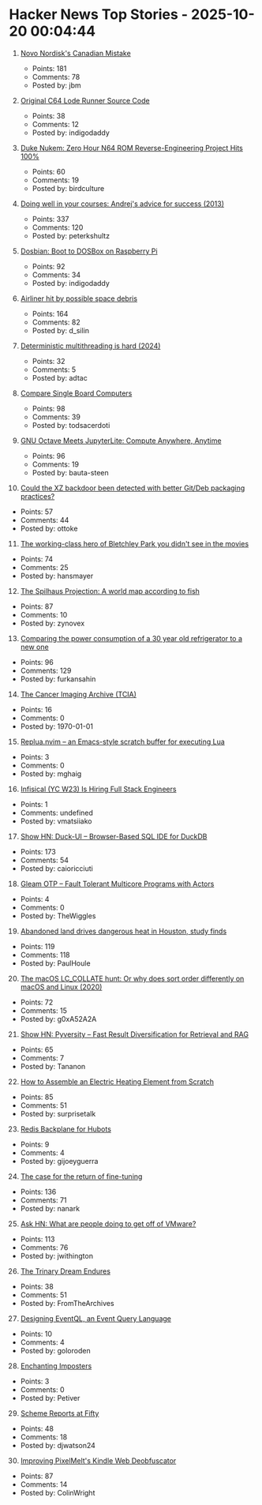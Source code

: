# Hacker News Top Stories - 2025-10-20 00:04:44

1. [Novo Nordisk's Canadian Mistake](https://www.science.org/content/blog-post/novo-nordisk-s-canadian-mistake)
   - Points: 181
   - Comments: 78
   - Posted by: jbm

2. [Original C64 Lode Runner Source Code](https://github.com/Piddewitt/Loderunner)
   - Points: 38
   - Comments: 12
   - Posted by: indigodaddy

3. [Duke Nukem: Zero Hour N64 ROM Reverse-Engineering Project Hits 100%](https://github.com/Gillou68310/DukeNukemZeroHour)
   - Points: 60
   - Comments: 19
   - Posted by: birdculture

4. [Doing well in your courses: Andrej's advice for success (2013)](https://cs.stanford.edu/people/karpathy/advice.html)
   - Points: 337
   - Comments: 120
   - Posted by: peterkshultz

5. [Dosbian: Boot to DOSBox on Raspberry Pi](https://cmaiolino.wordpress.com/dosbian/)
   - Points: 92
   - Comments: 34
   - Posted by: indigodaddy

6. [Airliner hit by possible space debris](https://avbrief.com/united-max-hit-by-falling-object-at-36000-feet/)
   - Points: 164
   - Comments: 82
   - Posted by: d_silin

7. [Deterministic multithreading is hard (2024)](https://www.factorio.com/blog/post/fff-415)
   - Points: 32
   - Comments: 5
   - Posted by: adtac

8. [Compare Single Board Computers](https://sbc.compare/)
   - Points: 98
   - Comments: 39
   - Posted by: todsacerdoti

9. [GNU Octave Meets JupyterLite: Compute Anywhere, Anytime](https://blog.jupyter.org/gnu-octave-meets-jupyterlite-compute-anywhere-anytime-8b033afbbcdc)
   - Points: 96
   - Comments: 19
   - Posted by: bauta-steen

10. [Could the XZ backdoor been detected with better Git/Deb packaging practices?](https://optimizedbyotto.com/post/xz-backdoor-debian-git-detection/)
   - Points: 57
   - Comments: 44
   - Posted by: ottoke

11. [The working-class hero of Bletchley Park you didn't see in the movies](https://www.theguardian.com/world/2025/oct/12/move-over-alan-turing-meet-the-working-class-hero-of-bletchley-park-you-didnt-see-in-the-movies)
   - Points: 74
   - Comments: 25
   - Posted by: hansmayer

12. [The Spilhaus Projection: A world map according to fish](https://southernwoodenboatsailing.com/news/the-spilhaus-projection-a-world-map-according-to-fish)
   - Points: 87
   - Comments: 10
   - Posted by: zynovex

13. [Comparing the power consumption of a 30 year old refrigerator to a new one](https://ounapuu.ee/posts/2025/10/14/fridge-power-consumption/)
   - Points: 96
   - Comments: 129
   - Posted by: furkansahin

14. [The Cancer Imaging Archive (TCIA)](https://www.cancerimagingarchive.net/)
   - Points: 16
   - Comments: 0
   - Posted by: 1970-01-01

15. [Replua.nvim – an Emacs-style scratch buffer for executing Lua](https://github.com/mghaight/replua.nvim)
   - Points: 3
   - Comments: 0
   - Posted by: mghaig

16. [Infisical (YC W23) Is Hiring Full Stack Engineers](https://www.ycombinator.com/companies/infisical/jobs/0gY2Da1-full-stack-engineer-global)
   - Points: 1
   - Comments: undefined
   - Posted by: vmatsiiako

17. [Show HN: Duck-UI – Browser-Based SQL IDE for DuckDB](https://demo.duckui.com)
   - Points: 173
   - Comments: 54
   - Posted by: caioricciuti

18. [Gleam OTP – Fault Tolerant Multicore Programs with Actors](https://github.com/gleam-lang/otp)
   - Points: 4
   - Comments: 0
   - Posted by: TheWiggles

19. [Abandoned land drives dangerous heat in Houston, study finds](https://stories.tamu.edu/news/2025/10/07/abandoned-land-drives-dangerous-heat-in-houston-texas-am-study-finds/)
   - Points: 119
   - Comments: 118
   - Posted by: PaulHoule

20. [The macOS LC_COLLATE hunt: Or why does sort order differently on macOS and Linux (2020)](https://blog.zhimingwang.org/macos-lc_collate-hunt)
   - Points: 72
   - Comments: 15
   - Posted by: g0xA52A2A

21. [Show HN: Pyversity – Fast Result Diversification for Retrieval and RAG](https://github.com/Pringled/pyversity)
   - Points: 65
   - Comments: 7
   - Posted by: Tananon

22. [How to Assemble an Electric Heating Element from Scratch](https://solar.lowtechmagazine.com/2025/10/how-to-build-an-electric-heating-element-from-scratch/)
   - Points: 85
   - Comments: 51
   - Posted by: surprisetalk

23. [Redis Backplane for Hubots](https://github.com/hubot-friends/hubot-redis-backplane)
   - Points: 9
   - Comments: 4
   - Posted by: gijoeyguerra

24. [The case for the return of fine-tuning](https://welovesota.com/article/the-case-for-the-return-of-fine-tuning)
   - Points: 136
   - Comments: 71
   - Posted by: nanark

25. [Ask HN: What are people doing to get off of VMware?](undefined)
   - Points: 113
   - Comments: 76
   - Posted by: jwithington

26. [The Trinary Dream Endures](https://www.robinsloan.com/lab/trinary-dream/)
   - Points: 38
   - Comments: 51
   - Posted by: FromTheArchives

27. [Designing EventQL, an Event Query Language](https://docs.eventsourcingdb.io/blog/2025/10/20/designing-eventql-an-event-query-language/)
   - Points: 10
   - Comments: 4
   - Posted by: goloroden

28. [Enchanting Imposters](https://daily.jstor.org/enchanting-imposters/)
   - Points: 3
   - Comments: 0
   - Posted by: Petiver

29. [Scheme Reports at Fifty](https://crumbles.blog/posts/2025-10-18-scheme-reports-at-fifty.html)
   - Points: 48
   - Comments: 18
   - Posted by: djwatson24

30. [Improving PixelMelt's Kindle Web Deobfuscator](https://shkspr.mobi/blog/2025/10/improving-pixelmelts-kindle-web-deobfuscator/)
   - Points: 87
   - Comments: 14
   - Posted by: ColinWright

